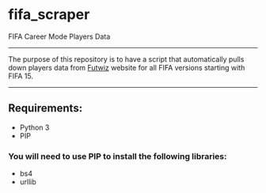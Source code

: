# fifa_scraper
FIFA Career Mode Players Data

***
The purpose of this repository is to have a script that automatically pulls down players data from [Futwiz](https://www.futwiz.com) website for all FIFA versions starting with FIFA 15.

***

## Requirements:
- Python 3
- PIP
### You will need to use PIP to install the following libraries:
- bs4
- urllib
